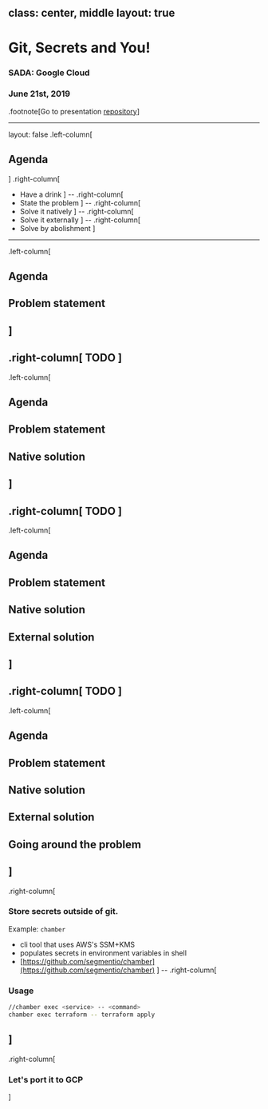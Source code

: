 class: center, middle
layout: true
---
# Git, Secrets and You!

### SADA: Google Cloud

### June 21st, 2019

.footnote[Go to presentation [repository](https://github.com/smaslennikov/sada-beer-and-learn-1/)]

---
layout: false
.left-column[
## Agenda
]
.right-column[
 - Have a drink
]
--
.right-column[
 - State the problem
]
--
.right-column[
 - Solve it natively
]
--
.right-column[
 - Solve it externally
]
--
.right-column[
 - Solve by abolishment
]
---
.left-column[
 ## Agenda
 ## Problem statement
]
--
.right-column[
TODO
]
---
.left-column[
 ## Agenda
 ## Problem statement
 ## Native solution
]
--
.right-column[
TODO
]
---
.left-column[
 ## Agenda
 ## Problem statement
 ## Native solution
 ## External solution
]
--
.right-column[
TODO
]
---
.left-column[
 ## Agenda
 ## Problem statement
 ## Native solution
 ## External solution
 ## Going around the problem
]
--
.right-column[
### Store secrets outside of git.

Example: `chamber`

* cli tool that uses AWS's SSM+KMS
* populates secrets in environment variables in shell
* [https://github.com/segmentio/chamber](https://github.com/segmentio/chamber)
]
--
.right-column[
### Usage
```bash
//chamber exec <service> -- <command>
chamber exec terraform -- terraform apply
```
]
--
.right-column[
### Let's port it to GCP
]
